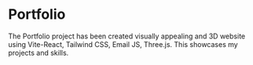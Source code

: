 # Portfolio
The Portfolio project has been created visually appealing and 3D website using Vite-React, Tailwind CSS, Email JS, Three.js. This showcases my projects and skills.

